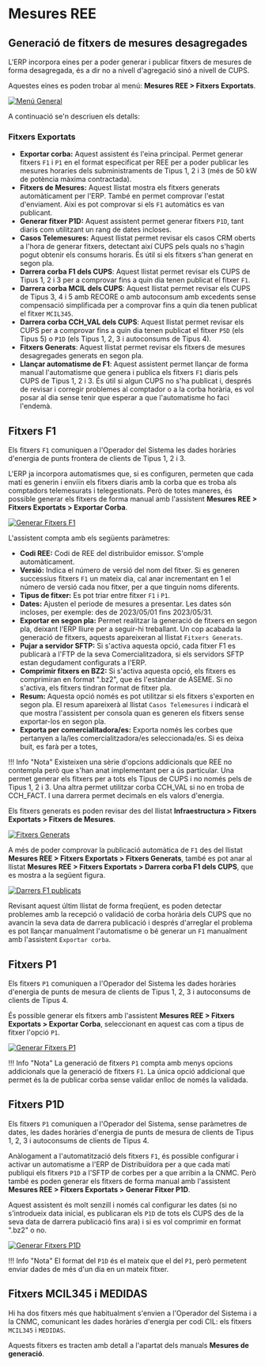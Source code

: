 # Mesures REE

## Generació de fitxers de mesures desagregades

L'ERP incorpora eines per a poder generar i publicar fitxers de mesures de forma desagregada, és a dir no a nivell d'agregació
sinó a nivell de CUPS.

Aquestes eines es poden trobar al menú: **Mesures REE > Fitxers Exportats**.

[ ![Menú General](_static/medidas/menu_desagregados.png)](_static/medidas/menu_desagregados.png)

A continuació se'n descriuen els detalls:

### Fitxers Exportats
* **Exportar corba:** Aquest assistent és l'eina principal. Permet generar fitxers `F1` i `P1` en el format especificat per REE
per a poder publicar les mesures horaries dels subministraments de Tipus 1, 2 i 3 (més de 50 kW de potència màxima contractada).
* **Fitxers de Mesures:** Aquest llistat mostra els fitxers generats automàticament per l'ERP. També en permet comprovar l'estat d'enviament.
Així es pot comprovar si els `F1` automàtics es van publicant.
* **Generar fitxer P1D:** Aquest assistent permet generar fitxers `P1D`, tant diaris com utilitzant un rang de dates incloses.
* **Casos Telemesures:** Aquest llistat permet revisar els casos CRM oberts a l'hora de generar fitxers, detectant així CUPS pels
quals no s'hagin pogut obtenir els consums horaris. És útil si els fitxers s'han generat en segon pla.
* **Darrera corba F1 dels CUPS**: Aquest llistat permet revisar els CUPS de Tipus 1, 2 i 3 per a comprovar fins a quin dia tenen
publicat el fitxer `F1`.
* **Darrera corba MCIL dels CUPS**: Aquest llistat permet revisar els CUPS de Tipus 3, 4 i 5 amb RECORE o amb autoconsum amb excedents
sense compensació simplificada per a comprovar fins a quin dia tenen publicat el fitxer `MCIL345`.
* **Darrera corba CCH_VAL dels CUPS**: Aquest llistat permet revisar els CUPS per a comprovar fins a quin dia tenen
publicat el fitxer `P5D` (els Tipus 5) o `P1D` (els Tipus 1, 2, 3 i autoconsums de Tipus 4).
* **Fitxers Generats**: Aquest llistat permet revisar els fitxers de mesures desagregades generats en segon pla.
* **Llançar automatisme de F1**: Aquest assistent permet llançar de forma manual l'automatisme que genera i publica els fitxers `F1`
diaris pels CUPS de Tipus 1, 2 i 3. És útil si algun CUPS no s'ha publicat i, després de revisar i corregir problemes al comptador o
a la corba horària, es vol posar al dia sense tenir que esperar a que l'automatisme ho faci l'endemà.

## Fitxers F1

Els fitxers `F1` comuniquen a l'Operador del Sistema les dades horàries d'energia de punts frontera de clients de Tipus 1, 2 i 3.

L'ERP ja incorpora automatismes que, si es configuren, permeten que cada matí es generin i enviïn els fitxers diaris amb la corba que
es troba als comptadors telemesurats i telegestionats. Però de totes maneres, és possible generar els fitxers de forma manual amb l'assistent
**Mesures REE > Fitxers Exportats > Exportar Corba**.

[ ![Generar Fitxers F1](_static/medidas/f1.png)](_static/medidas/f1.png)

L'assistent compta amb els següents paràmetres:

* **Codi REE:** Codi de REE del distribuïdor emissor. S'omple automàticament.
* **Versió:** Indica el número de versió del nom del fitxer. Si es generen successius fitxers `F1` un mateix dia, cal anar
incrementant en 1 el número de versió cada nou fitxer, per a que tinguin noms diferents.
* **Tipus de fitxer:** Es pot triar entre fitxer `F1` i `P1`.
* **Dates:** Ajusten el periode de mesures a presentar. Les dates són incloses, per exemple: des de 2023/05/01 fins 2023/05/31.
* **Exportar en segon pla:** Permet realitzar la generació de fitxers en segon pla, deixant l'ERP lliure per a seguir-hi treballant.
Un cop acabada la generació de fitxers, aquests apareixeran al llistat `Fitxers Generats`.
* **Pujar a servidor SFTP:** Si s'activa aquesta opció, cada fitxer F1 es publicarà a l'FTP de la seva Comercialitzadora, si
els servidors SFTP estan degudament configurats a l'ERP.
* **Comprimir fitxers en BZ2:** Si s'activa aquesta opció, els fitxers es comprimiran en format ".bz2", que és l'estàndar de
ASEME. Si no s'activa, els fitxers tindran format de fitxer pla.
* **Resum:** Aquesta opció només es pot utilitzar si els fitxers s'exporten en segon pla. El resum apareixerà al llistat 
`Casos Telemesures` i indicarà el que mostra l'assistent per consola quan es generen els fitxers sense exportar-los en segon pla.
* **Exporta per comercialitadora/es:** Exporta només les corbes que pertanyen a la/les comercialitzadora/es seleccionada/es. 
Si es deixa buit, es farà per a totes,

!!! Info "Nota"
    Existeixen una sèrie d'opcions addicionals que REE no contempla però que s'han anat implementant per a ús particular.
    Una permet generar els fitxers per a tots els Tipus de CUPS i no només pels de Tipus 1, 2 i 3. Una altra permet utilitzar
    corba CCH_VAL si no en troba de CCH_FACT. I una darrera permet decimals en els valors d'energia.


Els fitxers generats es poden revisar des del llistat **Infraestructura > Fitxers Exportats > Fitxers de Mesures**.

[ ![Fitxers Generats](_static/medidas/ficheros_desagregados_generados.png)](_static/medidas/ficheros_desagregados_generados.png)

A més de poder comprovar la publicació automàtica de `F1` des del llistat **Mesures REE > Fitxers Exportats > Fitxers Generats**,
també es pot anar al llistat **Mesures REE > Fitxers Exportats > Darrera corba F1 dels CUPS**, que es mostra a la següent figura.

[ ![Darrers F1 publicats](_static/medidas/last_f1_curve_cups.png)](_static/medidas/last_f1_curve_cups.png)

Revisant aquest últim llistat de forma freqüent, es poden detectar problemes amb la recepció o validació de corba horària dels CUPS 
que no avancin la seva data de darrera publicació i després d'arreglar el problema es pot llançar manualment l'automatisme o bé
generar un `F1` manualment amb l'assistent `Exportar corba`.

## Fitxers P1

Els fitxers `P1` comuniquen a l'Operador del Sistema les dades horàries d'energia de punts de mesura de clients de Tipus 1, 2, 3
i autoconsums de clients de Tipus 4.

És possible generar els fitxers amb l'assistent **Mesures REE > Fitxers Exportats > Exportar Corba**, seleccionant en aquest cas
com a tipus de fitxer l'opció `P1`.

[ ![Generar Fitxers P1](_static/medidas/p1.png)](_static/medidas/p1.png)

!!! Info "Nota"
    La generació de fitxers `P1` compta amb menys opcions addicionals que la generació de fitxers `F1`.
    La única opció addicional que permet és la de publicar corba sense validar enlloc de només la validada.

## Fitxers P1D

Els fitxers `P1` comuniquen a l'Operador del Sistema, sense paràmetres de dates, les dades horàries d'energia de punts de mesura 
de clients de Tipus 1, 2, 3 i autoconsums de clients de Tipus 4.

Anàlogament a l'automatització dels fitxers `F1`, és possible configurar i activar un automatisme a l'ERP de Distribuïdora per a que
cada matí publiqui els fitxers `P1D` a l'SFTP de corbes per a que arribin a la CNMC. Però també es poden generar els fitxers de forma
manual amb l'assistent **Mesures REE > Fitxers Exportats > Generar Fitxer P1D**.

Aquest assistent és molt senzill i només cal configurar les dates (si no s'introdueix data inicial, es publicaran els `P1D` de tots els
CUPS des de la seva data de darrera publicació fins ara) i si es vol comprimir en format ".bz2" o no.

[ ![Generar Fitxers P1D](_static/medidas/p1d.png)](_static/medidas/p1d.png)

!!! Info "Nota"
    El format del `P1D` és el mateix que el del `P1`, però permetent enviar dades
    de més d'un dia en un mateix fitxer.

## Fitxers MCIL345 i MEDIDAS

Hi ha dos fitxers més que habitualment s'envien a l'Operador del Sistema i a la CNMC, comunicant les dades horàries d'energia
per codi CIL: els fitxers `MCIL345` i `MEDIDAS`.

Aquests fitxers es tracten amb detall a l'apartat dels manuals **Mesures de generació**.